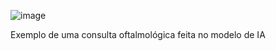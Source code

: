![image](https://github.com/user-attachments/assets/b01f9d69-b4ad-4869-a927-bc513f880871)

Exemplo de uma consulta oftalmológica feita no modelo de IA

